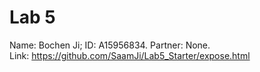 # Lab 5
Name: Bochen Ji; ID: A15956834. Partner: None. </br>
Link: https://github.com/SaamJi/Lab5_Starter/expose.html </br>

